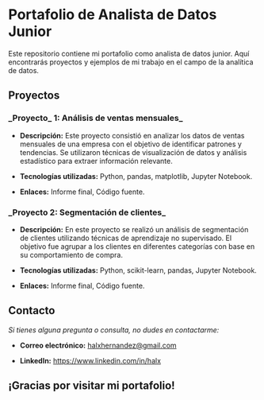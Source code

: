# Portafolio de Analista de Datos Junior

Este repositorio contiene mi portafolio como analista de datos junior. Aquí encontrarás proyectos y ejemplos de mi trabajo en el campo de la analítica de datos.

## Proyectos

### \_Proyecto\_ 1: Análisis de ventas mensuales\_

* **Descripción:** Este proyecto consistió en analizar los datos de ventas mensuales de una empresa con el objetivo de identificar patrones y tendencias. Se utilizaron técnicas de visualización de datos y análisis estadístico para extraer información relevante.

* **Tecnologías utilizadas:** Python, pandas, matplotlib, Jupyter Notebook.

* **Enlaces:** Informe final, Código fuente.

### \_Proyecto 2: Segmentación de clientes\_

* **Descripción:** En este proyecto se realizó un análisis de segmentación de clientes utilizando técnicas de aprendizaje no supervisado. El objetivo fue agrupar a los clientes en diferentes categorías con base en su comportamiento de compra.

* **Tecnologías utilizadas:** Python, scikit-learn, pandas, Jupyter Notebook.

* **Enlaces:** Informe final, Código fuente.

## Contacto

*Si tienes alguna pregunta o consulta, no dudes en contactarme:*

* **Correo electrónico:** halxhernandez@gmail.com

* **LinkedIn:** https://www.linkedin.com/in/halx

## ¡Gracias por visitar mi portafolio!
